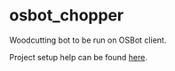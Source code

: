 # osbot_chopper
Woodcutting bot to be run on OSBot client.


Project setup help can be found [here](https://osbot.org/forum/topic/58775-a-beginners-guide-to-writing-osbot-scripts-where-to-get-started-by-apaec/?__cf_chl_jschl_tk__=34dc0657cc43aa6dc3df3ecb00d228afcf71e507-1593698280-0-AeIx0Dz4GGydpjo-q4EGHPrntqpTEjok9zlfGmUUvOJruJXH8m3eySCO2jgmooWYlMNntcBWpCmIQr_dSJLrWAXmmByo73tYoj6BNs2c-1bWo7DOUvPH2q247V5AJhA_w8VyGvtMOgQhvKXWuDLU3B8WrUilujfHfbrTkJNX12nIL200CG0hAKumowYWdKSiX5pxtbEWRq9niMRH0C20rwe_QCaXwmF38WhsHqtbTZiJOQG9zztSRM7dUfEhV29ZpiKl9DRLl4Ngw0y5aEtLjesDZ_A_JcSjNvHq1OktFmtGkd7LK3dOVXKjN0YNekYXQd-bBfR4OlvCUoBnRbeuTort1m-_45ATe015iBFDo2MmL95mlEHuGQCFXRK66GUZntBMnIsKHtt03dJsZNs8V2k).
